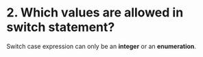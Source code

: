 # 2. Which values are allowed in switch statement?

Switch case expression can only be an **integer** or an **enumeration**.
